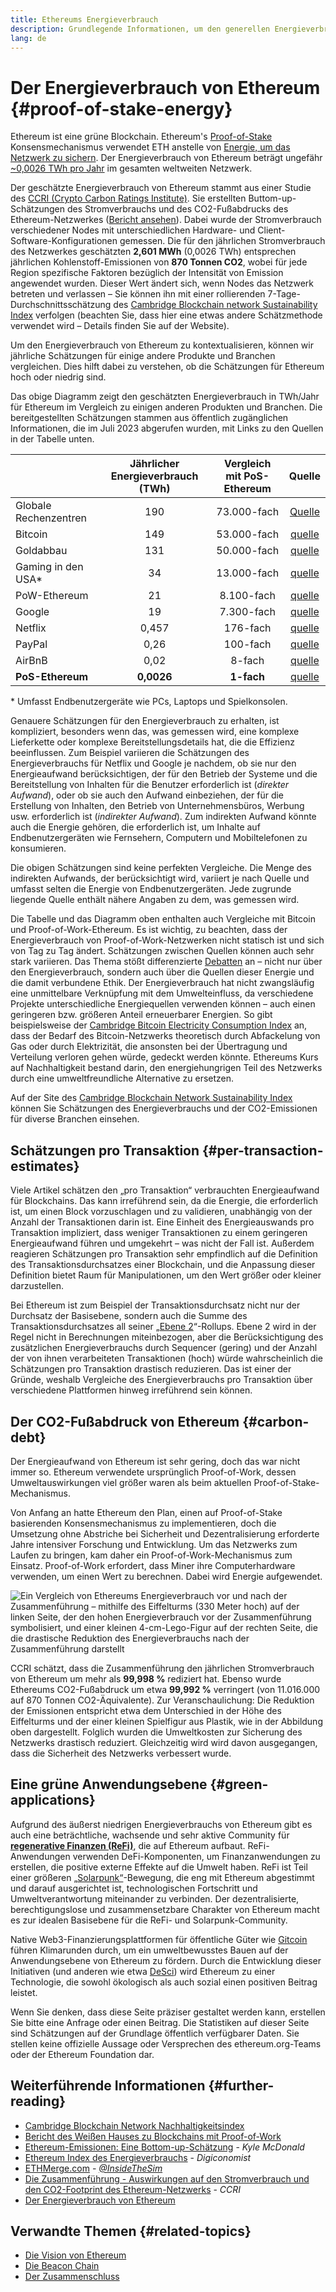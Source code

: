 ```yaml
---
title: Ethereums Energieverbrauch
description: Grundlegende Informationen, um den generellen Energieverbrauch von Ethereum verstehen zu können
lang: de
---
```


# Der Energieverbrauch von Ethereum {#proof-of-stake-energy}

Ethereum ist eine grüne Blockchain. Ethereum's [Proof-of-Stake](/developers/docs/consensus-mechanisms/pos) Konsensmechanismus verwendet ETH anstelle von [Energie, um das Netzwerk zu sichern](/developers/docs/consensus-mechanisms/pow). Der Energieverbrauch von Ethereum beträgt ungefähr [~0,0026 TWh pro Jahr](https://carbon-ratings.com/eth-report-2022) im gesamten weltweiten Netzwerk.

Der geschätzte Energieverbrauch von Ethereum stammt aus einer Studie des [CCRI (Crypto Carbon Ratings Institute)](https://carbon-ratings.com). Sie erstellten Buttom-up-Schätzungen des Stromverbrauchs und des CO2-Fußabdrucks des Ethereum-Netzwerkes ([Bericht ansehen](https://carbon-ratings.com/eth-report-2022)). Dabei wurde der Stromverbrauch verschiedener Nodes mit unterschiedlichen Hardware- und Client-Software-Konfigurationen gemessen. Die für den jährlichen Stromverbrauch des Netzwerkes geschätzten **2,601 MWh** (0,0026 TWh) entsprechen jährlichen Kohlenstoff-Emissionen von **870 Tonnen CO2**, wobei für jede Region spezifische Faktoren bezüglich der Intensität von Emission angewendet wurden. Dieser Wert ändert sich, wenn Nodes das Netzwerk betreten und verlassen – Sie können ihn mit einer rollierenden 7-Tage-Durchschnittsschätzung des [Cambridge Blockchain network Sustainability Index](https://ccaf.io/cbnsi/ethereum) verfolgen (beachten Sie, dass hier eine etwas andere Schätzmethode verwendet wird – Details finden Sie auf der Website).

Um den Energieverbrauch von Ethereum zu kontextualisieren, können wir jährliche Schätzungen für einige andere Produkte und Branchen vergleichen. Dies hilft dabei zu verstehen, ob die Schätzungen für Ethereum hoch oder niedrig sind.

<EnergyConsumptionChart />

Das obige Diagramm zeigt den geschätzten Energieverbrauch in TWh/Jahr für Ethereum im Vergleich zu einigen anderen Produkten und Branchen. Die bereitgestellten Schätzungen stammen aus öffentlich zugänglichen Informationen, die im Juli 2023 abgerufen wurden, mit Links zu den Quellen in der Tabelle unten.

|                       | Jährlicher Energieverbrauch (TWh) | Vergleich mit PoS-Ethereum |                                                                                      Quelle                                                                                       |
|:--------------------- |:---------------------------------:|:--------------------------:|:---------------------------------------------------------------------------------------------------------------------------------------------------------------------------------:|
| Globale Rechenzentren |                190                |        73.000-fach         |                                    [Quelle](https://www.iea.org/commentaries/data-centres-and-energy-from-global-headlines-to-local-headaches)                                    |
| Bitcoin               |                149                |        53.000-fach         |                                                                 [quelle](https://ccaf.io/cbnsi/cbeci/comparisons)                                                                 |
| Goldabbau             |                131                |        50.000-fach         |                                                                 [quelle](https://ccaf.io/cbnsi/cbeci/comparisons)                                                                 |
| Gaming in den USA\* |                34                 |        13.000-fach         |                 [quelle](https://www.researchgate.net/publication/336909520_Toward_Greener_Gaming_Estimating_National_Energy_Use_and_Energy_Efficiency_Potential)                 |
| PoW-Ethereum          |                21                 |         8.100-fach         |                                                                    [quelle](https://ccaf.io/cbnsi/ethereum/1)                                                                     |
| Google                |                19                 |         7.300-fach         |                                           [quelle](https://www.gstatic.com/gumdrop/sustainability/google-2022-environmental-report.pdf)                                           |
| Netflix               |               0,457               |          176-fach          | [quelle](https://assets.ctfassets.net/4cd45et68cgf/7B2bKCqkXDfHLadrjrNWD8/e44583e5b288bdf61e8bf3d7f8562884/2021_US_EN_Netflix_EnvironmentalSocialGovernanceReport-2021_Final.pdf) |
| PayPal                |               0,26                |          100-fach          |                                  [quelle](https://s202.q4cdn.com/805890769/files/doc_downloads/global-impact/CDP_Climate_Change_PayPal-(1).pdf)                                   |
| AirBnB                |               0,02                |           8-fach           |                               [quelle](https://s26.q4cdn.com/656283129/files/doc_downloads/governance_doc_updated/Airbnb-ESG-Factsheet-(Final).pdf)                               |
| **PoS-Ethereum**      |            **0,0026**             |         **1-fach**         |                                                               [quelle](https://carbon-ratings.com/eth-report-2022)                                                                |

\* Umfasst Endbenutzergeräte wie PCs, Laptops und Spielkonsolen.

Genauere Schätzungen für den Energieverbrauch zu erhalten, ist kompliziert, besonders wenn das, was gemessen wird, eine komplexe Lieferkette oder komplexe Bereitstellungsdetails hat, die die Effizienz beeinflussen. Zum Beispiel variieren die Schätzungen des Energieverbrauchs für Netflix und Google je nachdem, ob sie nur den Energieaufwand berücksichtigen, der für den Betrieb der Systeme und die Bereitstellung von Inhalten für die Benutzer erforderlich ist (_direkter Aufwand_), oder ob sie auch den Aufwand einbeziehen, der für die Erstellung von Inhalten, den Betrieb von Unternehmensbüros, Werbung usw. erforderlich ist (_indirekter Aufwand_). Zum indirekten Aufwand könnte auch die Energie gehören, die erforderlich ist, um Inhalte auf Endbenutzergeräten wie Fernsehern, Computern und Mobiltelefonen zu konsumieren.

Die obigen Schätzungen sind keine perfekten Vergleiche. Die Menge des indirekten Aufwands, der berücksichtigt wird, variiert je nach Quelle und umfasst selten die Energie von Endbenutzergeräten. Jede zugrunde liegende Quelle enthält nähere Angaben zu dem, was gemessen wird.

Die Tabelle und das Diagramm oben enthalten auch Vergleiche mit Bitcoin und Proof-of-Work-Ethereum. Es ist wichtig, zu beachten, dass der Energieverbrauch von Proof-of-Work-Netzwerken nicht statisch ist und sich von Tag zu Tag ändert. Schätzungen zwischen Quellen können auch sehr stark variieren. Das Thema stößt differenzierte [Debatten](https://www.coindesk.com/business/2020/05/19/the-last-word-on-bitcoins-energy-consumption/) an – nicht nur über den Energieverbrauch, sondern auch über die Quellen dieser Energie und die damit verbundene Ethik. Der Energieverbrauch hat nicht zwangsläufig eine unmittelbare Verknüpfung mit dem Umwelteinfluss, da verschiedene Projekte unterschiedliche Energiequellen verwenden können – auch einen geringeren bzw. größeren Anteil erneuerbarer Energien. So gibt beispielsweise der [Cambridge Bitcoin Electricity Consumption Index](https://ccaf.io/cbnsi/cbeci/comparisons) an, dass der Bedarf des Bitcoin-Netzwerks theoretisch durch Abfackelung von Gas oder durch Elektrizität, die ansonsten bei der Übertragung und Verteilung verloren gehen würde, gedeckt werden könnte. Ethereums Kurs auf Nachhaltigkeit bestand darin, den energiehungrigen Teil des Netzwerks durch eine umweltfreundliche Alternative zu ersetzen.

Auf der Site des [Cambridge Blockchain Network Sustainability Index](https://ccaf.io/cbnsi/ethereum) können Sie Schätzungen des Energieverbrauchs und der CO2-Emissionen für diverse Branchen einsehen.

## Schätzungen pro Transaktion {#per-transaction-estimates}

Viele Artikel schätzen den „pro Transaktion“ verbrauchten Energieaufwand für Blockchains. Das kann irreführend sein, da die Energie, die erforderlich ist, um einen Block vorzuschlagen und zu validieren, unabhängig von der Anzahl der Transaktionen darin ist. Eine Einheit des Energieauswands pro Transaktion impliziert, dass weniger Transaktionen zu einem geringeren Energieaufwand führen und umgekehrt – was nicht der Fall ist. Außerdem reagieren Schätzungen pro Transaktion sehr empfindlich auf die Definition des Transaktionsdurchsatzes einer Blockchain, und die Anpassung dieser Definition bietet Raum für Manipulationen, um den Wert größer oder kleiner darzustellen.

Bei Ethereum ist zum Beispiel der Transaktionsdurchsatz nicht nur der Durchsatz der Basisebene, sondern auch die Summe des Transaktionsdurchsatzes all seiner „[Ebene 2](/layer-2/)“-Rollups. Ebene 2 wird in der Regel nicht in Berechnungen miteinbezogen, aber die Berücksichtigung des zusätzlichen Energieverbrauchs durch Sequencer (gering) und der Anzahl der von ihnen verarbeiteten Transaktionen (hoch) würde wahrscheinlich die Schätzungen pro Transaktion drastisch reduzieren. Das ist einer der Gründe, weshalb Vergleiche des Energieverbrauchs pro Transaktion über verschiedene Plattformen hinweg irreführend sein können.

## Der CO2-Fußabdruck von Ethereum {#carbon-debt}

Der Energieaufwand von Ethereum ist sehr gering, doch das war nicht immer so. Ethereum verwendete ursprünglich Proof-of-Work, dessen Umweltauswirkungen viel größer waren als beim aktuellen Proof-of-Stake-Mechanismus.

Von Anfang an hatte Ethereum den Plan, einen auf Proof-of-Stake basierenden Konsensmechanismus zu implementieren, doch die Umsetzung ohne Abstriche bei Sicherheit und Dezentralisierung erforderte Jahre intensiver Forschung und Entwicklung. Um das Netzwerks zum Laufen zu bringen, kam daher ein Proof-of-Work-Mechanismus zum Einsatz. Proof-of-Work erfordert, dass Miner ihre Computerhardware verwenden, um einen Wert zu berechnen. Dabei wird Energie aufgewendet.

![Ein Vergleich von Ethereums Energieverbrauch vor und nach der Zusammenführung – mithilfe des Eiffelturms (330 Meter hoch) auf der linken Seite, der den hohen Energieverbrauch vor der Zusammenführung symbolisiert, und einer kleinen 4-cm-Lego-Figur auf der rechten Seite, die die drastische Reduktion des Energieverbrauchs nach der Zusammenführung darstellt](energy_consumption_pre_post_merge.png)

CCRI schätzt, dass die Zusammenführung den jährlichen Stromverbrauch von Ethereum um mehr als **99,998 %** rediziert hat. Ebenso wurde Ethereums CO2-Fußabdruck um etwa **99,992 %** verringert (von 11.016.000 auf 870 Tonnen CO2-Äquivalente). Zur Veranschaulichung: Die Reduktion der Emissionen entspricht etwa dem Unterschied in der Höhe des Eiffelturms und der einer kleinen Spielfigur aus Plastik, wie in der Abbildung oben dargestellt. Folglich wurden die Umweltkosten zur Sicherung des Netzwerks drastisch reduziert. Gleichzeitig wird wird davon ausgegangen, dass die Sicherheit des Netzwerks verbessert wurde.

## Eine grüne Anwendungsebene {#green-applications}

Aufgrund des äußerst niedrigen Energieverbrauchs von Ethereum gibt es auch eine beträchtliche, wachsende und sehr aktive Community für [**regenerative Finanzen (ReFi)**](/refi/), die auf Ethereum aufbaut. ReFi-Anwendungen verwenden DeFi-Komponenten, um Finanzanwendungen zu erstellen, die positive externe Effekte auf die Umwelt haben. ReFi ist Teil einer größeren [„Solarpunk“](https://en.wikipedia.org/wiki/Solarpunk)-Bewegung, die eng mit Ethereum abgestimmt und darauf ausgerichtet ist, technologischen Fortschritt und Umweltverantwortung miteinander zu verbinden. Der dezentralisierte, berechtigungslose und zusammensetzbare Charakter von Ethereum macht es zur idealen Basisebene für die ReFi- und Solarpunk-Community.

Native Web3-Finanzierungsplattformen für öffentliche Güter wie [Gitcoin](https://gitcoin.co) führen Klimarunden durch, um ein umweltbewusstes Bauen auf der Anwendungsebene von Ethereum zu fördern. Durch die Entwicklung dieser Initiativen (und anderen wie etwa [DeSci](/desci/)) wird Ethereum zu einer Technologie, die sowohl ökologisch als auch sozial einen positiven Beitrag leistet.

<Alert variant="update">
<AlertEmoji text=":evergreen_tree:" />
<AlertContent>
<AlertDescription>
  Wenn Sie denken, dass diese Seite präziser gestaltet werden kann, erstellen Sie bitte eine Anfrage oder einen Beitrag. Die Statistiken auf dieser Seite sind Schätzungen auf der Grundlage öffentlich verfügbarer Daten. Sie stellen keine offizielle Aussage oder Versprechen des ethereum.org-Teams oder der Ethereum Foundation dar.
</AlertDescription>
</AlertContent>
</Alert>

## Weiterführende Informationen {#further-reading}

- [Cambridge Blockchain Network Nachhaltigkeitsindex](https://ccaf.io/cbnsi/ethereum)
- [Bericht des Weißen Hauses zu Blockchains mit Proof-of-Work](https://www.whitehouse.gov/wp-content/uploads/2022/09/09-2022-Crypto-Assets-and-Climate-Report.pdf)
- [Ethereum-Emissionen: Eine Bottom-up-Schätzung](https://kylemcdonald.github.io/ethereum-emissions/) - _Kyle McDonald_
- [Ethereum Index des Energieverbrauchs](https://digiconomist.net/ethereum-energy-consumption/) - _Digiconomist_
- [ETHMerge.com](https://ethmerge.com/) - _[@InsideTheSim](https://twitter.com/InsideTheSim)_
- [Die Zusammenführung - Auswirkungen auf den Stromverbrauch und den CO2-Footprint des Ethereum-Netzwerks](https://carbon-ratings.com/eth-report-2022) - _CCRI_
- [Der Energieverbrauch von Ethereum](https://mirror.xyz/jmcook.eth/ODpCLtO4Kq7SCVFbU4He8o8kXs418ZZDTj0lpYlZkR8)

## Verwandte Themen {#related-topics}

- [Die Vision von Ethereum](/roadmap/vision/)
- [Die Beacon Chain](/roadmap/beacon-chain)
- [Der Zusammenschluss](/roadmap/merge/)
